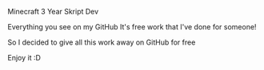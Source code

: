 Minecraft 3 Year Skript Dev

Everything you see on my GitHub
It's free work that I've done for someone!

So I decided to give all this work away on
GitHub for free 

Enjoy it :D
